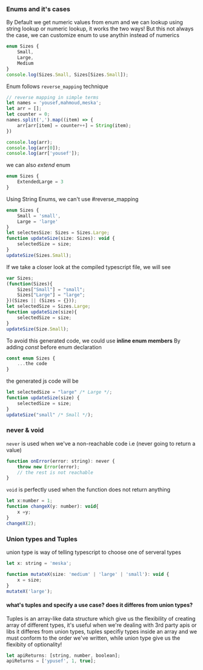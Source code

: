 
### Enums and it's cases

By Default we get numeric values from enum and we can lookup using string lookup or numeric lookup, it works the two ways!
But this not always the case, we can customize enum to use anythin instead of numerics

```js
enum Sizes {
    Small,
    Large,
    Medium
}
console.log(Sizes.Small, Sizes[Sizes.Small]);
```

Enum follows `reverse_mapping` technique

```js
// reverse mapping in simple terms
let names = 'yousef,mahmoud,meska';
let arr = [];
let counter = 0;
names.split(',').map((item) => {
    arr[arr[item] = counter++] = String(item);
})

console.log(arr);
console.log(arr[0]);
console.log(arr['yousef']);
```

we can also *extend* enum

```js
enum Sizes {
    ExtendedLarge = 3
}
```

Using String Enums, we can't use #reverse_mapping

```js
enum Sizes {
    Small = 'small',
    Large = 'large'
}
let selectesSize: Sizes = Sizes.Large;
function updateSize(size: Sizes): void {
    selectedSize = size;
}
updateSize(Sizes.Small);
```

If we take a closer look at the compiled typescript file, we will see

```js
var Sizes;
(function(Sizes){
    Sizes["Small"] = "small";
    Sizes["Large"] = "large";
})(Sizes || (Sizes = {}));
let selectedSize = Sizes.Large;
function updateSize(size){
    selectedSize = size;
}
updateSize(Size.Small);
```

To avoid this generated code, we could use **inline enum members**
By adding *const* before enum declaration

```js
const enum Sizes {
    ...the code 
}
```

the generated js code will be

```js
let selectedSize = "large" /* Large */;
function updateSize(size) {
    selectedSize = size;
}
updateSize("small" /* Small */);
```

### never & void

`never` is used when we've a non-reachable code i.e (never going to return a value)

```js
function onError(error: string): never {
    throw new Error(error);
    // the rest is not reachable
}
```

`void` is perfectly used when the function does not return anything

```js
let x:number = 1;
function changeX(y: number): void{
    x =y;
}
changeX(2);
```

### Union types and Tuples

union type is way of telling typescript to choose one of serveral types

```js
let x: string = 'meska';

function mutateX(size: 'medium' | 'large' | 'small'): void {
    x = size;
}
mutateX('large');
```

#### what's tuples and specify a use case? does it differes from union types?

Tuples is an array-like data structure which give us the flexibility of creating array of different types,
it's useful when we're dealing with 3rd party apis or libs
it differes from union types, tuples specifiy types inside an array and we must conform to the order we've written, while union type give us the flexibity of optionality!

```js
let apiReturns: [string, number, boolean];
apiReturns = ['ypusef', 1, true];
```
